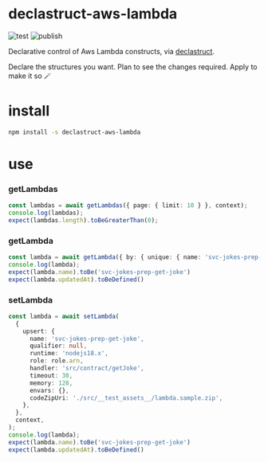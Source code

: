 # declastruct-aws-lambda

![test](https://github.com/ehmpathy/declastruct-aws-lambda/workflows/test/badge.svg)
![publish](https://github.com/ehmpathy/declastruct-aws-lambda/workflows/publish/badge.svg)

Declarative control of Aws Lambda constructs, via [declastruct](https://github.com/ehmpathy/declastruct).

Declare the structures you want. Plan to see the changes required. Apply to make it so 🪄


# install

```sh
npm install -s declastruct-aws-lambda
```

# use

### getLambdas

```ts
const lambdas = await getLambdas({ page: { limit: 10 } }, context);
console.log(lambdas);
expect(lambdas.length).toBeGreaterThan(0);
```

### getLambda

```ts
const lambda = await getLambda({ by: { unique: { name: 'svc-jokes-prep-get-joke' }} }, context);
console.log(lambda);
expect(lambda.name).toBe('svc-jokes-prep-get-joke')
expect(lambda.updatedAt).toBeDefined()
```

### setLambda

```ts
const lambda = await setLambda(
  {
    upsert: {
      name: 'svc-jokes-prep-get-joke',
      qualifier: null,
      runtime: 'nodejs18.x',
      role: role.arn,
      handler: 'src/contract/getJoke',
      timeout: 30,
      memory: 128,
      envars: {},
      codeZipUri: './src/__test_assets__/lambda.sample.zip',
    },
  },
  context,
);
console.log(lambda);
expect(lambda.name).toBe('svc-jokes-prep-get-joke')
expect(lambda.updatedAt).toBeDefined()
```
